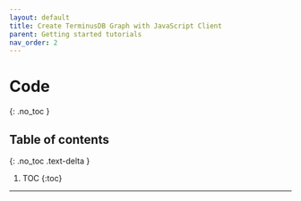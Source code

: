 ```yaml
---
layout: default
title: Create TerminusDB Graph with JavaScript Client
parent: Getting started tutorials
nav_order: 2
---
```


# Code
{: .no_toc }

## Table of contents
{: .no_toc .text-delta }

1. TOC
{:toc}

---
